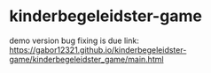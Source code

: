 # kinderbegeleidster-game
demo version bug fixing is due
link: https://gabor12321.github.io/kinderbegeleidster-game/kinderbegeleidster_game/main.html

